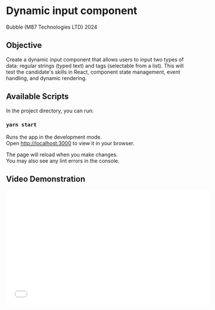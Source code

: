 # Dynamic input component

Bubble (M87 Technologies LTD) 2024

## Objective

Create a dynamic input component that allows users to input two types of data: regular strings (typed text) and tags (selectable from a list). This will test the candidate's skills in React, component state management, event handling, and dynamic rendering.

## Available Scripts

In the project directory, you can run:

### `yarn start`

Runs the app in the development mode.\
Open [http://localhost:3000](http://localhost:3000) to view it in your browser.

The page will reload when you make changes.\
You may also see any lint errors in the console.

## Video Demonstration

<iframe width="560" height="315" src="[https://www.youtube.com/embed/your-video-id](https://drive.google.com/file/d/1MSK6gx3sHeSeS6acdqVw8AYHu9pgnDSV/view?usp=drive_link)" frameborder="0" allowfullscreen></iframe>
